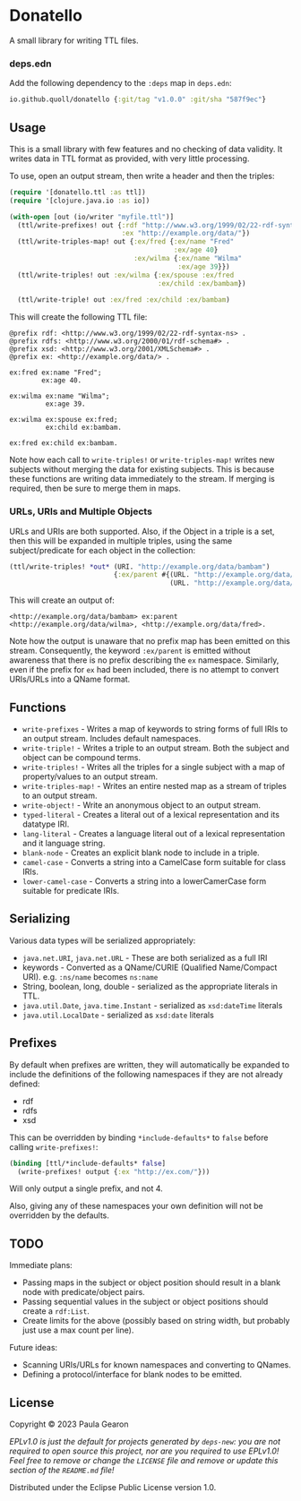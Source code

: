 # Donatello

A small library for writing TTL files.

### deps.edn
Add the following dependency to the `:deps` map in `deps.edn`:

```clojure
io.github.quoll/donatello {:git/tag "v1.0.0" :git/sha "587f9ec"}
```

## Usage

This is a small library with few features and no checking of data validity.
It writes data in TTL format as provided, with very little processing.

To use, open an output stream, then write a header and then the triples:

```clojure
(require '[donatello.ttl :as ttl])
(require '[clojure.java.io :as io])

(with-open [out (io/writer "myfile.ttl")]
  (ttl/write-prefixes! out {:rdf "http://www.w3.org/1999/02/22-rdf-syntax-ns#"
                            :ex "http://example.org/data/"})
  (ttl/write-triples-map! out {:ex/fred {:ex/name "Fred"
                                         :ex/age 40}
                               :ex/wilma {:ex/name "Wilma"
                                          :ex/age 39}})
  (ttl/write-triples! out :ex/wilma {:ex/spouse :ex/fred
                                     :ex/child :ex/bambam})
                                  
  (ttl/write-triple! out :ex/fred :ex/child :ex/bambam)
```

This will create the following TTL file:
```ttl
@prefix rdf: <http://www.w3.org/1999/02/22-rdf-syntax-ns> .
@prefix rdfs: <http://www.w3.org/2000/01/rdf-schema#> .
@prefix xsd: <http://www.w3.org/2001/XMLSchema#> .
@prefix ex: <http://example.org/data/> .

ex:fred ex:name "Fred";
        ex:age 40.

ex:wilma ex:name "Wilma";
         ex:age 39.

ex:wilma ex:spouse ex:fred;
         ex:child ex:bambam.

ex:fred ex:child ex:bambam.
```

Note how each call to `write-triples!` or `write-triples-map!` writes new subjects without
merging the data for existing subjects. This is because these functions are writing
data immediately to the stream. If merging is required, then be sure to merge them in maps.

### URLs, URIs and Multiple Objects
URLs and URIs are both supported. Also, if the Object in a triple is a set, then
this will be expanded in multiple triples, using the same subject/predicate for each
object in the collection:

```clojure
(ttl/write-triples! *out* (URI. "http://example.org/data/bambam")
                          {:ex/parent #{(URL. "http://example.org/data/wilma")
                                        (URL. "http://example.org/data/fred")}})
```

This will create an output of:
```ttl
<http://example.org/data/bambam> ex:parent <http://example.org/data/wilma>, <http://example.org/data/fred>.
```

Note how the output is unaware that no prefix map has been emitted on this stream.
Consequently, the keyword `:ex/parent` is emitted without awareness that there is
no prefix describing the `ex` namespace. Similarly, even if the prefix for `ex` had
been included, there is no attempt to convert URIs/URLs into a QName format.

## Functions
- `write-prefixes` - Writes a map of keywords to string forms of full IRIs to an output stream. Includes default namespaces.
- `write-triple!` - Writes a triple to an output stream. Both the subject and object can be compound terms.
- `write-triples!` - Writes all the triples for a single subject with a map of property/values to an output stream.
- `write-triples-map!` - Writes an entire nested map as a stream of triples to an output stream.
- `write-object!` - Write an anonymous object to an output stream.
- `typed-literal` - Creates a literal out of a lexical representation and its datatype IRI.
- `lang-literal` - Creates a language literal out of a lexical representation and it language string.
- `blank-node` - Creates an explicit blank node to include in a triple.
- `camel-case` - Converts a string into a CamelCase form suitable for class IRIs.
- `lower-camel-case` - Converts a string into a lowerCamerCase form suitable for predicate IRIs.

## Serializing
Various data types will be serialized appropriately:
- `java.net.URI`, `java.net.URL` - These are both serialized as a full IRI
- keywords - Converted as a QName/CURIE (Qualified Name/Compact URI). e.g. `:ns/name` becomes `ns:name`
- String, boolean, long, double - serialized as the appropriate literals in TTL.
- `java.util.Date`, `java.time.Instant` - serialized as `xsd:dateTime` literals
- `java.util.LocalDate` - serialized as `xsd:date` literals

## Prefixes
By default when prefixes are written, they will automatically be expanded to include the definitions
of the following namespaces if they are not already defined:
- rdf
- rdfs
- xsd

This can be overridden by binding `*include-defaults*` to `false` before calling `write-prefixes!`:

```clojure
(binding [ttl/*include-defaults* false]
  (write-prefixes! output {:ex "http://ex.com/"}))
```
Will only output a single prefix, and not 4.

Also, giving any of these namespaces your own definition will not be overridden by the defaults.

## TODO
Immediate plans:
- Passing maps in the subject or object position should result in a blank node with predicate/object pairs.
- Passing sequential values in the subject or object positions should create a `rdf:List`.
- Create limits for the above (possibly based on string width, but probably just use a max count per line).

Future ideas:
- Scanning URIs/URLs for known namespaces and converting to QNames.
- Defining a protocol/interface for blank nodes to be emitted.

## License

Copyright © 2023 Paula Gearon

_EPLv1.0 is just the default for projects generated by `deps-new`: you are not_
_required to open source this project, nor are you required to use EPLv1.0!_
_Feel free to remove or change the `LICENSE` file and remove or update this_
_section of the `README.md` file!_

Distributed under the Eclipse Public License version 1.0.
